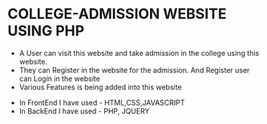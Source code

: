 # COLLEGE-ADMISSION WEBSITE USING PHP

- A User can visit this website and take admission in the college using this website. 
- They can Register in the website for the admission. And Register user can Login in the website
- Various Features is being added into this website

* In FrontEnd I have used - HTML,CSS,JAVASCRIPT
* In BackEnd I have used - PHP, JQUERY
